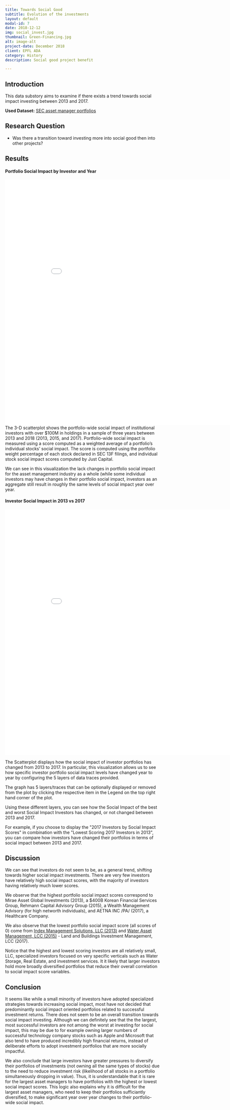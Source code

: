 ```yaml
---
title: Towards Social Good
subtitle: Evolution of the investments 
layout: default
modal-id: 7
date: 2018-12-12
img: social_invest.jpg
thumbnail: Green-Financing.jpg
alt: image-alt
project-date: December 2018
client: EPFL ADA
category: History
description: Social good project benefit 

---
```


## Introduction

This data substory aims to examine if there exists a trend towards social impact investing between 2013 and 2017. 

**Used Dataset:** [SEC asset manager portfolios](https://www.sec.gov/cgi-bin/browse-edgar?company=&CIK=&type=13F&owner=include&count=40&action=getcurrent)

## Research Question
- Was there a transition toward investing more into social good then into other projects? 

## Results 

#### Portfolio Social Impact by Investor and Year

<iframe width="900" height="800" frameborder="0" scrolling="no" src="//plot.ly/~dcleres/23.embed"></iframe>
The 3-D scatterplot shows the portfolio-wide social impact of institutional investors with over $100M in holdings in a sample of three years between 2013 and 2018 (2013, 2015, and 2017). Portfolio-wide social impact is measured using a score computed as a weighted average of a portfolio’s individual stocks’ social impact. The score is computed using the portfolio weight percentage of each stock declared in SEC 13F filings, and individual stock social impact scores computed by Just Capital. 

We can see in this visualization the lack changes in portfolio social impact for the asset management industry as a whole (while some individual investors may have changes in their portfolio social impact, investors as an aggregate still result in roughly the same levels of social impact year over year. 


#### Investor Social Impact in 2013 vs 2017
<iframe width="900" height="800" frameborder="0" scrolling="no" src="//plot.ly/~mike.jiao/25.embed"></iframe>

The Scatterplot displays how the social impact of investor portfolios has changed from 2013 to 2017. In particular, this visualization allows us to see how specific investor portfolio social impact levels have changed year to year by configuring the 5 layers of data traces provided. 

The graph has 5 layers/traces that can be optionally displayed or removed from the plot by clicking the respective item in the Legend on the top right hand corner of the plot. 

Using these different layers, you can see how the Social Impact of the best and worst Social Impact Investors has changed, or not changed between 2013 and 2017. 

For example, if you choose to display the "2017 Investors by Social Impact Scores" in combination with the "Lowest Scoring 2017 Investors in 2013", you can compare how investors have changed their portfolios in terms of social impact between 2013 and 2017. 


## Discussion 

We can see that investors do not seem to be, as a general trend, shifting towards higher social impact investments. There are very few investors have relatively high social impact scores, with the majority of investors having relatively much lower scores. 

We observe that the highest portfolio social impact scores correspond to Mirae Asset Global Investments (2013), a $400B Korean Financial Services Group, Rehmann Capital Advisory Group (2015), a Wealth Management Advisory (for high networth individuals), and AETNA INC /PA/ (2017), a Healthcare Company. 

We also observe that the lowest portfolio social impact score (all scores of 0) come from [Index Management Solutions, LLC (2013)](https://www.bloomberg.com/research/stocks/private/snapshot.asp?privcapId=133257895) and [Water Asset Management, LCC (2015)](http://waterinv.com/) - Land and Buildings Investment Management, LCC (2017).

Notice that the highest and lowest scoring investors are all relatively small, LLC, specialized investors focused on very specific verticals such as Water Storage, Real Estate, and investment services. It it likely that larger investors hold more broadly diversified portfolios that reduce their overall correlation to social impact score variables.  
    
## Conclusion
It seems like while a small minority of investors have adopted specialized strategies towards increasing social impact, most have not decided that predominantly social impact oriented portfolios related to successful investment returns. There does not seem to be an overall transition towards social impact investing. Although we can definitely see that the the largest, most successful investors are not among the worst at investing for social impact, this may be due to for example owning larger numbers of successful technology company stocks such as Apple and Microsoft that also tend to have produced incredibly high financial returns, instead of deliberate efforts to adopt investment portfolios that are more socially impactful.

We also conclude that large investors have greater pressures to diversify their portfolios of investments (not owning all the same types of stocks) due to the need to reduce investment risk (likelihood of all stocks in a portfolio simultaneously dropping in value). Thus, it is understandable that it is rare for the largest asset managers to have portfolios with the highest or lowest social impact scores. This logic also explains why it is difficult for the largest asset managers, who need to keep their portfolios sufficiantly diversified, to make significant year over year changes to their portfolio-wide social impact. 
